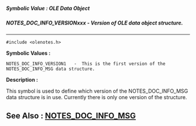 ##### Symbolic Value : OLE Data Object
##### NOTES_DOC_INFO_VERSIONxxx - Version of OLE data object structure.
---
```
#include <olenotes.h>
```

**Symbolic Values :**

	NOTES_DOC_INFO_VERSION1	  -  This is the first version of the NOTES_DOC_INFO_MSG data structure.


**Description :**

This symbol is used to define which version of the NOTES_DOC_INFO_MSG data structure is in use. Currently there is only one version of the structure.


**See Also :**
[NOTES_DOC_INFO_MSG](/domino-c-api-docs/reference/Data/NOTES_DOC_INFO_MSG)
---
